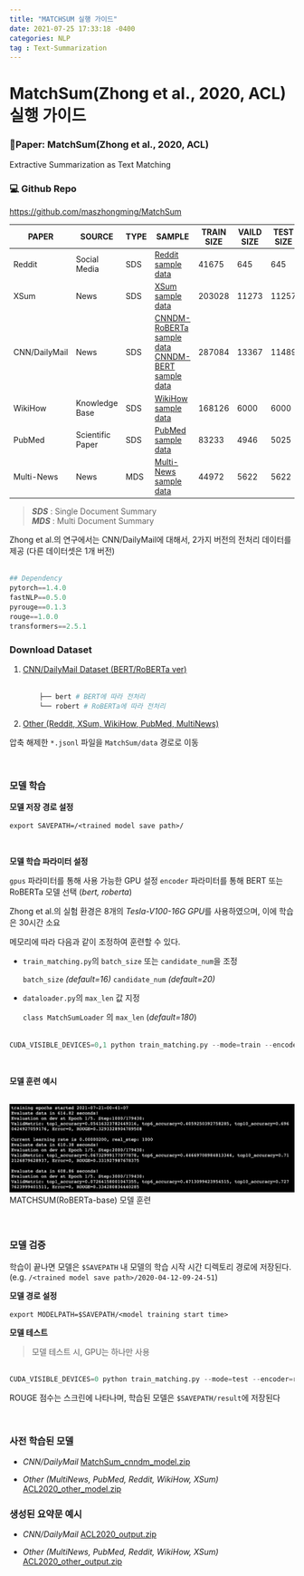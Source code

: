 ```yaml
---
title: "MATCHSUM 실행 가이드"
date: 2021-07-25 17:33:18 -0400
categories: NLP
tag : Text-Summarization
---
```


# **MatchSum(Zhong et al., 2020, ACL) 실행 가이드**

### **📄Paper: MatchSum(Zhong et al., 2020, ACL)** 
Extractive Summarization as Text Matching


### **💻 Github Repo**  
https://github.com/maszhongming/MatchSum


|PAPER|SOURCE|TYPE|SAMPLE|TRAIN SIZE|VAILD SIZE|TEST SIZE|DOCUMENT TOKEN|SUMMARY TOKEN|
|---|---|---|---|---|---|---|---|---|
|Reddit|Social Media|SDS|[Reddit sample data](https://drive.google.com/file/d/1e_mxJdKTGuJQBkKb9-cvO84gp9bN36dG/view?usp=sharing)|41675|645|645|(average) 482.2|(average) 28.0|
|XSum|News|SDS|[XSum sample data](https://drive.google.com/file/d/1Fi3xrmzuh1zvG-WGksNs2VZ5IyjHqykl/view?usp=sharing)|203028|11273|11257|(average) 430.2|(average) 23.3|
|CNN/DailyMail|News|SDS|[CNNDM-RoBERTa sample data](https://drive.google.com/file/d/1ICSAjwX9YgU8XDqsWha1PA1XFpgFYnua/view?usp=sharing) <br>[CNNDM-BERT sample data](https://drive.google.com/file/d/1Tt6EeKqpc4kbtgRC3eCxRmYmLhj563QI/view?usp=sharing)|287084|13367|11489|(average) 766.1|(average) 58.2|
|WikiHow|Knowledge Base|SDS|[WikiHow sample data](https://drive.google.com/file/d/18fWe3pvGggjZbElfFp3knwyf8icOGKt2/view?usp=sharing)|168126|6000|6000|(average) 580.8|(average) 62.6 |
|PubMed|Scientific Paper|SDS|[PubMed sample data](https://drive.google.com/file/d/1wyLsXOMWg17hRBGwVqqvroF7SQNj1_hO/view?usp=sharing)|83233|4946|5025|(average) 444.0|(average) 209.5|
|Multi-News|News|MDS|[Multi-News sample data](https://drive.google.com/file/d/1SiOo0ffcrzgA02Vj3BTNBt7fEw5c10K6/view?usp=sharing)|44972|5622|5622|(average) 487.3|(average) 262.0|




> ***SDS*** : Single Document Summary  
> ***MDS*** : Multi Document Summary

  

Zhong et al.의 연구에서는
CNN/DailyMail에 대해서, 2가지 버전의 전처리 데이터를 제공
(다른 데이터셋은 1개 버전)

  

```python

## Dependency
pytorch==1.4.0
fastNLP==0.5.0
pyrouge==0.1.3
rouge==1.0.0
transformers==2.5.1

```

  

### **Download Dataset**


1.  [CNN/DailyMail Dataset (BERT/RoBERTa ver)](https://drive.google.com/open?id=1FG4oiQ6rknIeL2WLtXD0GWyh6pBH9-hX)

	```python

		├── bert # BERT에 따라 전처리
		└── robert # RoBERTa에 따라 전처리

	```


		
  

2.  [Other (Reddit, XSum, WikiHow, PubMed, MultiNews)](https://drive.google.com/file/d/1PnFCwqSzAUr78uEcA_Q15yupZ5bTAQIb/view?usp=sharing)

  
  

압축 해제한 `*.jsonl` 파일을 `MatchSum/data` 경로로 이동

<br>
    
    

###  **모델 학습**

  
**모델 저장 경로 설정**

`export SAVEPATH=/<trained model save path>/`

<br>

**모델 학습 파라미터 설정**

`gpus` 파라미터를 통해 사용 가능한 GPU 설정
`encoder` 파라미터를 통해 BERT 또는 RoBERTa 모델 선택 (*bert, roberta*)


Zhong et al.의 실험 환경은 8개의 *Tesla-V100-16G GPU*를 사용하였으며, 이에 학습은 30시간 소요

메모리에 따라 다음과 같이 조정하여 훈련할 수 있다.
  
-  `train_matching.py`의 `batch_size` 또는 `candidate_num`을 조정

	`batch_size`  *(default=16)*
	`candidate_num`  *(default=20)*


-  `dataloader.py`의 `max_len` 값 지정

	`class MatchSumLoader` 의 `max_len` (*default=180*)


```python

CUDA_VISIBLE_DEVICES=0,1 python train_matching.py --mode=train --encoder=roberta --save_path=$SAVEPATH --batch_size=8 --candidate_num=16 --gpus=0,1 

```
<br>
 
**모델 훈련 예시**

<br>  
<div align=left>
<img src="/assets/images/matchsum/matchsum_monitor.png" width=700/><br>
MATCHSUM(RoBERTa-base) 모델 훈련 
</div>
<br>

 <br>

### **모델 검증**

  

학습이 끝나면 모델은 `$SAVEPATH` 내 모델의 학습 시작 시간 디렉토리 경로에 저장된다. (e.g. `/<trained model save path>/2020-04-12-09-24-51`)

  

**모델 경로 설정**

`export MODELPATH=$SAVEPATH/<model training start time>`

**모델 테스트**


> 모델 테스트 시, GPU는 하나만 사용

```python

CUDA_VISIBLE_DEVICES=0 python train_matching.py --mode=test --encoder=roberta --save_path=$MODELPATH --gpus=0

```

  
ROUGE 점수는 스크린에 나타나며, 학습된 모델은 `$SAVEPATH/result`에 저장된다

  
<br>

### 사전 학습된 모델

  

- *CNN/DailyMail*
	[MatchSum_cnndm_model.zip](https://drive.google.com/file/d/1PxMHpDSvP1OJfj1et4ToklevQzcPr-HQ/view?usp=drivesdk)

 
- *Other (MultiNews, PubMed, Reddit, WikiHow, XSum)*
[ACL2020_other_model.zip](https://drive.google.com/file/d/1EzRE7aEsyBKCeXJHKSunaR89QoPhdij5/view?usp=drivesdk)

  

### 생성된 요약문 예시

  

- *CNN/DailyMail*
[ACL2020_output.zip](https://drive.google.com/file/d/11_eSZkuwtK4bJa_L3z2eblz4iwRXOLzU/view?usp=drivesdk)

  

- *Other (MultiNews, PubMed, Reddit, WikiHow, XSum)*
[ACL2020_other_output.zip](https://drive.google.com/file/d/1iNY1hT_4ZFJZVeyyP1eeoVY14Ej7l9im/view?usp=drivesdk)